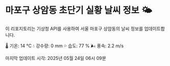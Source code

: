 
# 마포구 상암동 초단기 실황 날씨 정보 🌤️

이 리포지토리는 기상청 API를 사용하여 서울 마포구 상암동의 날씨 정보를 업데이트합니다. 

🌡️ 기온: 14 ℃
💧 강수량: 0 mm
💦 습도: 77 %
🌬️ 풍속: 2.2 m/s

마지막 업데이트 시각: 2025년 05월 24일 06시 09분    
